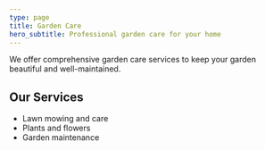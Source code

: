 ```yaml
---
type: page
title: Garden Care
hero_subtitle: Professional garden care for your home
---
```


We offer comprehensive garden care services to keep your garden beautiful and well-maintained.

## Our Services

- Lawn mowing and care
- Plants and flowers
- Garden maintenance
